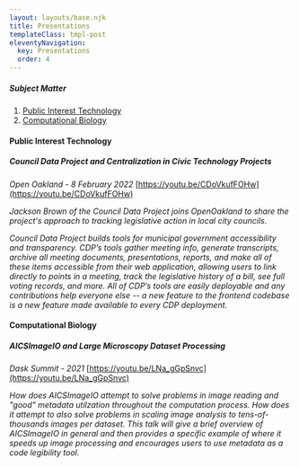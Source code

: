 ```yaml
---
layout: layouts/base.njk
title: Presentations
templateClass: tmpl-post
eleventyNavigation:
  key: Presentations
  order: 4
---
```


##### Subject Matter

1. [Public Interest Technology](#public-interest-technology)
1. [Computational Biology](#computational-biology)

#### Public Interest Technology

##### Council Data Project and Centralization in Civic Technology Projects

_Open Oakland - 8 February 2022_
[https://youtu.be/CDoVkufFOHw](https://youtu.be/CDoVkufFOHw)

_Jackson Brown of the Council Data Project joins OpenOakland to share the project's approach to tracking legislative action in local city councils._

_Council Data Project builds tools for municipal government accessibility and transparency. CDP’s tools gather meeting info, generate transcripts, archive all meeting documents, presentations, reports, and make all of these items accessible from their web application, allowing users to link directly to points in a meeting, track the legislative history of a bill, see full voting records, and more. All of CDP’s tools are easily deployable and any contributions help everyone else -- a new feature to the frontend codebase is a new feature made available to every CDP deployment._

#### Computational Biology

##### AICSImageIO and Large Microscopy Dataset Processing

_Dask Summit - 2021_
[https://youtu.be/LNa_gGpSnvc](https://youtu.be/LNa_gGpSnvc)

_How does AICSImageIO attempt to solve problems in image reading and "good" metadata utilzation throughout the computation process. How does it attempt to also solve problems in scaling image analysis to tens-of-thousands images per dataset. This talk will give a brief overview of AICSImageIO in general and then provides a specific example of where it speeds up image processing and encourages users to use metadata as a code legibility tool._
